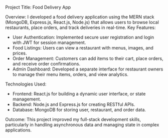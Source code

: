Project Title: Food Delivery App

Overview: I developed a food delivery application using the MERN stack (MongoDB, Express.js, React.js, Node.js) that allows users to browse local restaurants, place orders, and track deliveries in real-time.
Key Features:
* User Authentication: Implemented secure user registration and login with JWT for session management.
* Food Listings: Users can view a restaurant with menus, images, and prices.
* Order Management: Customers can add items to their cart, place orders, and receive order confirmations.
* Admin Dashboard: Developed a separate interface for restaurant owners to manage their menu items, orders, and view analytics.


Technologies Used:
* Frontend: React.js for building a dynamic user interface, or state management.
* Backend: Node.js and Express.js for creating RESTful APIs.
* Database: MongoDB for storing user, restaurant, and order data.

Outcome:
This project improved my full-stack development skills, particularly in handling asynchronous data and managing state in complex applications. 
